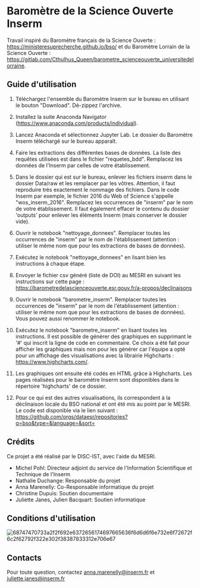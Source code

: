 # Baromètre de la Science Ouverte Inserm


Travail inspiré du Baromètre français de la Science Ouverte : https://ministeresuprecherche.github.io/bso/ et du Baromètre Lorrain de la Science Ouverte : https://gitlab.com/Cthulhus_Queen/barometre_scienceouverte_universitedelorraine.

## Guide d'utilisation

1) Téléchargez l'ensemble du Baromètre Inserm sur le bureau en utilisant le bouton "Download". Dé-zippez l'archive.

2) Installez la suite Anaconda Navigator (https://www.anaconda.com/products/individual).

3) Lancez Anaconda et sélectionnez Jupyter Lab. Le dossier du Baromètre Inserm téléchargé sur le bureau apparaît.

4) Faire les extractions des différentes bases de données. La liste des requêtes utilisées est dans le fichier "requetes_bdd". Remplacez les données de l'Inserm par celles de votre établissement. 

5) Dans le dossier qui est sur le bureau, enlever les fichiers inserm dans le dossier Data/raw et les remplacer par les vôtres. 
Attention, il faut reproduire très exactement le nommage des fichiers. Dans le code Inserm par exemple, le fichier 2016 du Web of Science 
s'appelle "wos_inserm_2016". Remplacez les occurrences de "inserm" par le nom de votre établissement.
Il faut également effacer le contenu du dossier 'outputs' pour enlever les éléments Inserm (mais conserver le dossier vide).

6) Ouvrir le notebook "nettoyage_donnees". Remplacer toutes les occurrences de "inserm" par le nom de l'établissement (attention : utiliser le même nom que pour les extractions de bases de données).

7) Exécutez le notebook "nettoyage_donnees" en lisant bien les instructions à chaque étape.

8) Envoyer le fichier csv généré (liste de DOI) au MESRI en suivant les instructions sur cette page : https://barometredelascienceouverte.esr.gouv.fr/a-propos/declinaisons

9) Ouvrir le notebook "barometre_inserm". Remplacer toutes les occurrences de "inserm" par le nom de l'établissement (attention : utiliser le même nom que pour les extractions de bases de données). Vous pouvez aussi renommer le notebook.

10) Exécutez le notebook "barometre_inserm" en lisant toutes les instructions. Il est possible de générer des graphiques en supprimant le '#' qui inscrit la ligne de code en commentaire. Ce choix a été fait pour afficher les graphiques mais non pour les générer car l'équipe a opté pour un affichage des visualisations avec la librairie Highcharts : https://www.highcharts.com/.

11) Les graphiques ont ensuite été codés en HTML grâce à Highcharts. Les pages réalisées pour le baromètre Inserm sont disponibles dans le répertoire 'highcharts' de ce dossier.

12) Pour ce qui est des autres visualisations, ils correspondent à la déclinaison locale du BSO national et ont été mis au point par le MESRI. Le code est disponible via le lien suivant : https://github.com/orgs/dataesr/repositories?q=bso&type=&language=&sort=

## Crédits
Ce projet a été réalisé par le DISC-IST, avec l'aide du MESRI.
- Michel Pohl: Directeur adjoint du service de l'Information Scientifique et Technique de l'Inserm
- Nathalie Duchange: Responsable du projet
- Anna Marenelly: Co-Responsable informatique du projet
- Christine Dupuis: Soutien documentaire
- Juliette Janes, Julien Bacquart: Soutien informatique

## Conditions d'utilisation
![68747470733a2f2f692e6372656174697665636f6d6d6f6e732e6f72672f6c2f62792f322e302f38387833312e706e67](https://user-images.githubusercontent.com/56683417/115525743-a78d2400-a28f-11eb-8e45-4b6e3265a527.png)

## Contacts
Pour toute question, contactez anna.marenelly@inserm.fr et juliette.janes@inserm.fr


 
